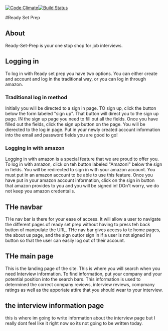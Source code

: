 [![Code Climate](https://codeclimate.com/github/ready-set-prep/ready-set-prep/badges/gpa.svg)](https://codeclimate.com/github/ready-set-prep/ready-set-prep)[![Build Status](https://travis-ci.org/ready-set-prep/ready-set-prep.svg?branch=master)](https://travis-ci.org/ready-set-prep/ready-set-prep)

#Ready Set Prep
## About
Ready-Set-Prep is your one stop shop for job interviews.

## Logging in

To log in with Ready set prep you have two options. You can either create and account and log in the traditional way, or you can log in through amazon.

### Traditional log in method
Initially you will be directed to a sign in page. TO sign up, click the button below the form labeled "sign up". That button will direct you to the sign up page. IN the sign up page you need to fill out all the fields. Once you have filled out the fields, click the sign up button on the page. You will be dierected to the log in page. Put in your newly created account information into the email and password fields you are good to go!

### Logging in with amazon
Logging in with amazon is a special feature that we are proud to offer you. To log in with amazon, click on teh button labeled "Amazon!" below the sign in fields. You will be redirected to sign in with your amazon account. You must put in an amazon account to be able to use this feature. Once you have put in your amazon account information, click on the sign in button that amazon provides to you and you will be signed in! DOn't worry, we do not keep you amazon credentails.

## THe navbar
THe nav bar is there for your ease of access. It will allow a user to navigate the different pages of ready set prep without having to press teh back button of manipulate the URL. THe nav bar gives access to te home pages, the about us page, and the sign out(or sign in if a user is not signed in) button so that the user can easily log out of their account.

## THe main page
This is the landing page of the site. This is where you will search when you need Interview information. To find information, put your company and your potential position into the search bars. This information is used to determined the correct company reviews, interview reviews, compmany ratings as well as the apporiate attire that you should wear to your interview.

## the interview information page
this is where im going to write information about the interview page but I really dont feel like it right now so its not going to be written today. 
